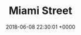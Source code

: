 ---
layout: post
title: "Miami Street"
published: true 
categories: Studio Gobo Miami Street
date:   2018-06-08 22:30:01 +0000
thumbnail: "/assets/miami_street/thumbnail.png"
description: "Cinematic racer developped for low end devices. Developed by Electric Square."
---